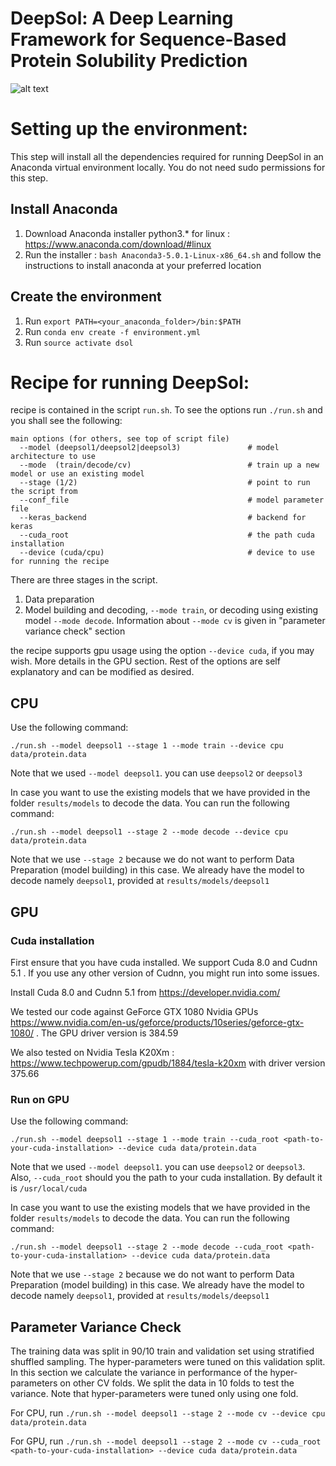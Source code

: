 # DeepSol: A Deep Learning Framework for Sequence-Based Protein Solubility Prediction

![alt text](http://people.csail.mit.edu/sameerk/dsol.svg)

# Setting up the environment:

This step will install all the dependencies required for running DeepSol in an Anaconda virtual environment locally. You do not need sudo permissions for this step.

## Install Anaconda
1. Download Anaconda installer python3.* for linux : https://www.anaconda.com/download/#linux
2. Run the installer : `bash Anaconda3-5.0.1-Linux-x86_64.sh` and follow the instructions to install anaconda at your preferred location

## Create the environment
1. Run `export PATH=<your_anaconda_folder>/bin:$PATH`
2. Run `conda env create -f environment.yml`
3. Run `source activate dsol`


# Recipe for running DeepSol:

recipe is contained in the script `run.sh`. To see the options run `./run.sh` and you shall see the following:

```
main options (for others, see top of script file)
  --model (deepsol1/deepsol2|deepsol3)               # model architecture to use
  --mode  (train/decode/cv)                          # train up a new model or use an existing model
  --stage (1/2)                                      # point to run the script from 
  --conf_file                                        # model parameter file
  --keras_backend                                    # backend for keras
  --cuda_root                                        # the path cuda installation
  --device (cuda/cpu)                                # device to use for running the recipe
```
There are three stages in the script. 

1. Data preparation
2. Model building and decoding, `--mode train`, or decoding using existing model `--mode decode`. Information about `--mode cv` is given in "parameter variance check" section

the recipe supports gpu usage using the option `--device cuda`, if you may wish. More details in the GPU section. Rest of the options are self explanatory and can be modified as desired.

## CPU

Use the following command:

`./run.sh --model deepsol1 --stage 1 --mode train --device cpu data/protein.data`

Note that we used `--model deepsol1`. you can use `deepsol2` or `deepsol3`

In case you want to use the existing models that we have provided in the folder `results/models` to decode the data. You can run the following command:

`./run.sh --model deepsol1 --stage 2 --mode decode --device cpu data/protein.data`

Note that we use `--stage 2` because we do not want to perform Data Preparation (model building) in this case. We already have the model to decode namely `deepsol1`, provided at `results/models/deepsol1`

## GPU

### Cuda installation

First ensure that you have cuda installed. We support Cuda 8.0 and Cudnn 5.1 . If you use any other version of Cudnn, you might run into some issues.

Install Cuda 8.0 and Cudnn 5.1 from https://developer.nvidia.com/

We tested our code against GeForce GTX 1080 Nvidia GPUs https://www.nvidia.com/en-us/geforce/products/10series/geforce-gtx-1080/ . The GPU driver version is 384.59

We also tested on Nvidia Tesla K20Xm : https://www.techpowerup.com/gpudb/1884/tesla-k20xm with driver version 375.66

### Run on GPU

Use the following command:

`./run.sh --model deepsol1 --stage 1 --mode train --cuda_root <path-to-your-cuda-installation> --device cuda data/protein.data`

Note that we used `--model deepsol1`. you can use `deepsol2` or `deepsol3`. Also, `--cuda_root` should you the path to your cuda installation. By default it is `/usr/local/cuda`

In case you want to use the existing models that we have provided in the folder `results/models` to decode the data. You can run the following command:

`./run.sh --model deepsol1 --stage 2 --mode decode --cuda_root <path-to-your-cuda-installation> --device cuda data/protein.data`

Note that we use `--stage 2` because we do not want to perform Data Preparation (model building) in this case. We already have the model to decode namely `deepsol1`, provided at `results/models/deepsol1`

## Parameter Variance Check

The training data was split in 90/10 train and validation set using stratified shuffled sampling. The hyper-parameters were tuned on this validation split. In this section we calculate the variance in performance of the hyper-parameters on other CV folds. We split the data in 10 folds to test the variance. Note that hyper-parameters were tuned only using one fold.

For CPU, run `./run.sh --model deepsol1 --stage 2 --mode cv --device cpu data/protein.data`

For GPU, run `./run.sh --model deepsol1 --stage 2 --mode cv --cuda_root <path-to-your-cuda-installation> --device cuda data/protein.data`
